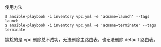 使用方法
```
$ ansible-playbook -i inventory vpc.yml -e 'acname=launch' --tags launch
$ ansible-playbook -i inventory vpc.yml -e 'acname=terminate' --tags terminate
```

尴尬的是 vpc 删除总不成功，无法删除主路由表，也无法删除 default 路由表。